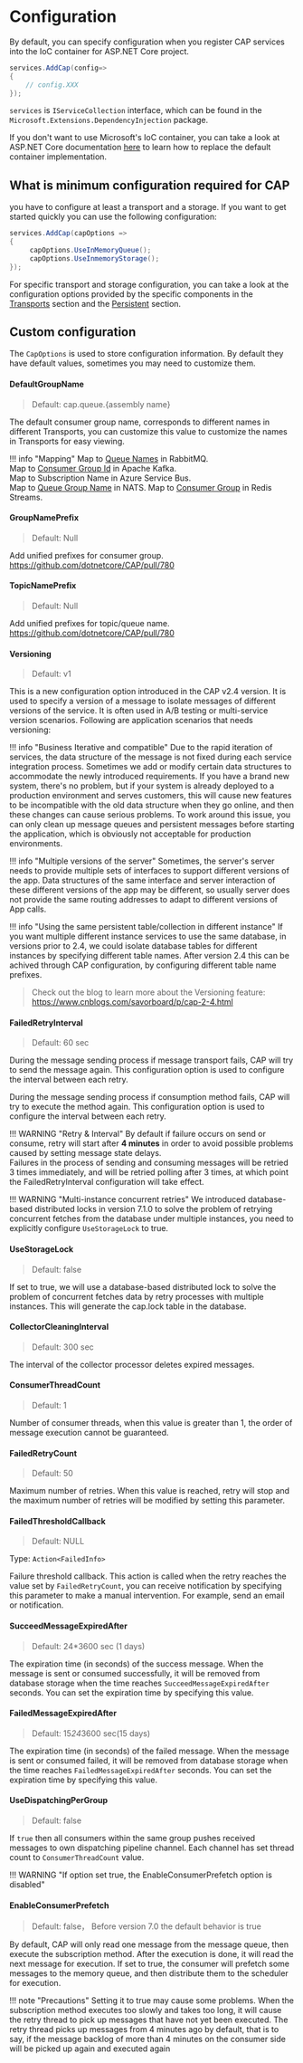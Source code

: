 # Configuration

By default, you can specify configuration when you register CAP services into the IoC container for ASP.NET Core project.

```c#
services.AddCap(config=> 
{
    // config.XXX 
});
```

`services` is `IServiceCollection` interface, which can be found in the `Microsoft.Extensions.DependencyInjection` package.

If you don't want to use Microsoft's IoC container, you can take a look at ASP.NET Core documentation [here](https://docs.microsoft.com/en-us/aspnet/core/fundamentals/dependency-injection?view=aspnetcore-2.2#default-service-container-replacement) to learn how to replace the default container implementation.

## What is minimum configuration required for CAP

you have to configure at least a transport and a storage. If you want to get started quickly you can use the following configuration:

```C#
services.AddCap(capOptions => 
{
     capOptions.UseInMemoryQueue();
     capOptions.UseInmemoryStorage();
});
```

For specific transport and storage configuration, you can take a look at the configuration options provided by the specific components in the [Transports](../transport/general.md) section and the [Persistent](../storage/general.md) section.

## Custom configuration

The `CapOptions` is used to store configuration information. By default they have default values, sometimes you may need to customize them.

#### DefaultGroupName

> Default: cap.queue.{assembly name}

The default consumer group name, corresponds to different names in different Transports, you can customize this value to customize the names in Transports for easy viewing.

!!! info "Mapping"
    Map to [Queue Names](https://www.rabbitmq.com/queues.html#names) in RabbitMQ.  
    Map to [Consumer Group Id](http://kafka.apache.org/documentation/#group.id) in Apache Kafka.  
    Map to Subscription Name in Azure Service Bus.  
    Map to [Queue Group Name](https://docs.nats.io/nats-concepts/queue) in NATS.
    Map to [Consumer Group](https://redis.io/topics/streams-intro#creating-a-consumer-group) in Redis Streams.

#### GroupNamePrefix

> Default: Null

Add unified prefixes for consumer group.  https://github.com/dotnetcore/CAP/pull/780

#### TopicNamePrefix

> Default: Null

Add unified prefixes for topic/queue name.  https://github.com/dotnetcore/CAP/pull/780

#### Versioning

> Default: v1

This is a new configuration option introduced in the CAP v2.4 version. It is used to specify a version of a message to isolate messages of different versions of the service. It is often used in A/B testing or multi-service version scenarios. Following are application scenarios that needs versioning:

!!! info "Business Iterative and compatible"
    Due to the rapid iteration of services, the data structure of the message is not fixed during each service integration process. Sometimes we add or modify certain data structures to accommodate the newly introduced requirements. If you have a brand new system, there's no problem, but if your system is already deployed to a production environment and serves customers, this will cause new features to be incompatible with the old data structure when they go online, and then these changes can cause serious problems. To work around this issue, you can only clean up message queues and persistent messages before starting the application, which is obviously not acceptable for production environments.

!!! info "Multiple versions of the server"
    Sometimes, the server's server needs to provide multiple sets of interfaces to support different versions of the app. Data structures of the same interface and server interaction of these different versions of the app may be different, so usually server does not provide the same routing addresses to adapt to different versions of App calls.

!!! info "Using the same persistent table/collection in different instance"
    If you want multiple different instance services to use the same database, in versions prior to 2.4, we could isolate database tables for different instances by specifying different table names. After version 2.4 this can be achived through CAP configuration, by configuring different table name prefixes.

> Check out the blog to learn more about the Versioning feature: https://www.cnblogs.com/savorboard/p/cap-2-4.html

#### FailedRetryInterval

> Default: 60 sec

During the message sending process if message transport fails, CAP will try to send the message again. This configuration option is used to configure the interval between each retry.

During the message sending process if consumption method fails, CAP will try to execute the method again. This configuration option is used to configure the interval between each retry.

!!! WARNING "Retry & Interval"
    By default if failure occurs on send or consume, retry will start after **4 minutes** in order to avoid possible problems caused by setting message state delays.    
    Failures in the process of sending and consuming messages will be retried 3 times immediately, and will be retried polling after 3 times, at which point the FailedRetryInterval configuration will take effect.

!!! WARNING "Multi-instance concurrent retries"
    We introduced database-based distributed locks in version 7.1.0 to solve the problem of retrying concurrent fetches from the database under multiple instances, you need to explicitly configure `UseStorageLock` to true.

#### UseStorageLock

> Default: false

If set to true, we will use a database-based distributed lock to solve the problem of concurrent fetches data by retry processes with multiple instances. This will generate the cap.lock table in the database.

#### CollectorCleaningInterval

> Default: 300 sec

The interval of the collector processor deletes expired messages.

#### ConsumerThreadCount 

> Default: 1

Number of consumer threads, when this value is greater than 1, the order of message execution cannot be guaranteed.

#### FailedRetryCount

> Default: 50

Maximum number of retries. When this value is reached, retry will stop and the maximum number of retries will be modified by setting this parameter.

#### FailedThresholdCallback

> Default: NULL

Type: `Action<FailedInfo>`

Failure threshold callback. This action is called when the retry reaches the value set by `FailedRetryCount`, you can receive notification by specifying this parameter to make a manual intervention. For example, send an email or notification. 

#### SucceedMessageExpiredAfter

> Default: 24*3600 sec (1 days)

The expiration time (in seconds) of the success message. When the message is sent or consumed successfully, it will be removed from database storage when the time reaches `SucceedMessageExpiredAfter` seconds. You can set the expiration time by specifying this value.

#### FailedMessageExpiredAfter

> Default: 15*24*3600 sec(15 days)

The expiration time (in seconds) of the failed message. When the message is sent or consumed failed, it will be removed from database storage when the time reaches `FailedMessageExpiredAfter` seconds. You can set the expiration time by specifying this value.

#### UseDispatchingPerGroup

> Default: false

If `true` then all consumers within the same group pushes received messages to own dispatching pipeline channel. Each channel has set thread count to `ConsumerThreadCount` value.

!!! WARNING "If option set true, the EnableConsumerPrefetch option is disabled"

#### EnableConsumerPrefetch

> Default: false， Before version 7.0 the default behavior is true

By default, CAP will only read one message from the message queue, then execute the subscription method. After the execution is done, it will read the next message for execution.
If set to true, the consumer will prefetch some messages to the memory queue, and then distribute them to the scheduler for execution.

!!! note "Precautions"
    Setting it to true may cause some problems. When the subscription method executes too slowly and takes too long, it will cause the retry thread to pick up messages that have not yet been executed. The retry thread picks up messages from 4 minutes ago by default, that is to say, if the message backlog of more than 4 minutes on the consumer side will be picked up again and executed again
